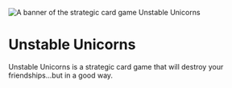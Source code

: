 ![A banner of the strategic card game Unstable Unicorns](https://teeturtle-s3-web.s3.amazonaws.com/accounts/2/uploads/UU_Landing-Page_Main-Banner.jpg)
# Unstable Unicorns
Unstable Unicorns is a strategic card game that will destroy your friendships...but in a good way.
